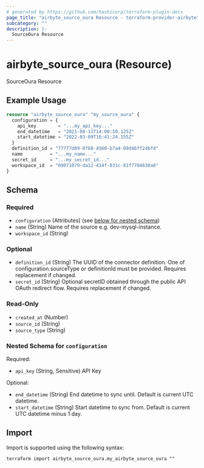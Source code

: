 ```yaml
---
# generated by https://github.com/hashicorp/terraform-plugin-docs
page_title: "airbyte_source_oura Resource - terraform-provider-airbyte"
subcategory: ""
description: |-
  SourceOura Resource
---
```


# airbyte_source_oura (Resource)

SourceOura Resource

## Example Usage

```terraform
resource "airbyte_source_oura" "my_source_oura" {
  configuration = {
    api_key        = "...my_api_key..."
    end_datetime   = "2021-08-11T14:00:50.125Z"
    start_datetime = "2022-03-09T16:41:24.155Z"
  }
  definition_id = "77777d89-8f68-4560-b7a4-09d46ff24bfd"
  name          = "...my_name..."
  secret_id     = "...my_secret_id..."
  workspace_id  = "09071079-da12-414f-831c-81f7704638a8"
}
```

<!-- schema generated by tfplugindocs -->
## Schema

### Required

- `configuration` (Attributes) (see [below for nested schema](#nestedatt--configuration))
- `name` (String) Name of the source e.g. dev-mysql-instance.
- `workspace_id` (String)

### Optional

- `definition_id` (String) The UUID of the connector definition. One of configuration.sourceType or definitionId must be provided. Requires replacement if changed.
- `secret_id` (String) Optional secretID obtained through the public API OAuth redirect flow. Requires replacement if changed.

### Read-Only

- `created_at` (Number)
- `source_id` (String)
- `source_type` (String)

<a id="nestedatt--configuration"></a>
### Nested Schema for `configuration`

Required:

- `api_key` (String, Sensitive) API Key

Optional:

- `end_datetime` (String) End datetime to sync until. Default is current UTC datetime.
- `start_datetime` (String) Start datetime to sync from. Default is current UTC datetime minus 1
day.

## Import

Import is supported using the following syntax:

```shell
terraform import airbyte_source_oura.my_airbyte_source_oura ""
```
